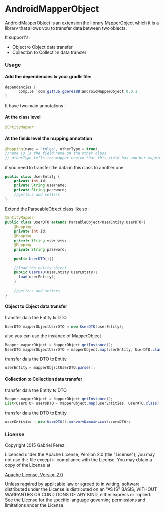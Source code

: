 # AndroidMapperObject

AndroidMapperObject is an extension the library [MapperObject](https://github.com/Gperez88/MapperObject) which it is a library that allows you to transfer data between two objects.

It support's : 
  - Object to Object data transfer
  - Collection to Collection data transfer

### Usage

#### Add the dependencies to your gradle file:
```java
dependencies {
      compile 'com.github.gperez88:androidMapperObject:0.0.1'
}
```

It have two main annotations :
#### At the class level
```java
@EntityMapper
```
#### At the fields level the mapping annotation
```java
@Mapping(name = "roles", otherType = true)
//name is is the field name on the other class
// otherType tells the mapper engine that this field has another mappins inside it.
```

if you need to transfer the data in this class to another one
```java
public class UserEntity {
    private int id;
    private String username;
    private String password;
    //getters and setters
}
```
Extend the ParseableObject class like so :
```java
@EntityMapper
public class UserDTO extends ParsableObject<UserEntity,UserDTO>{
    @Mapping
    private int id;
    @Mapping
    private String username;
    @Mapping
    private String password;
    
    public UserDTO(){}
    
    //load the entity object
    public UserDTO(UserEntity userEntity){
      load(userEntity);
    }
    
    //getters and setters
}
```
#### Object to Object data transfer
transfer data the Entity to DTO
```java
UserDTO mapperObjectUserDTO = new UserDTO(userEntity);
```

also you can use the instance of MapperObject
```java
Mapper mapperObject = MapperObject.getInstance();
UserDTO mapperObjectUserDTO = mapperObject.map(userEntity, UserDTO.class);
```

transfer data the DTO to Entity
```java
userEntity = mapperObjectUserDTO.parse();
```
#### Collection to Collection data transfer
transfer data the Entity to DTO
```java
Mapper mapperObject = MapperObject.getInstance();
List<UserDTO> usersDTO = mapperObject.map(userEntities, UserDTO.class);
```
transfer data the DTO to Entity
```java
userEntities = new UserDTO().convertDomainList(usersDTO);
```

### License

Copyright 2015 Gabriel Perez.

Licensed under the Apache License, Version 2.0 (the "License"); you may not use this file except in compliance with the License. You may obtain a copy of the License at

[Apache License, Version 2.0](https://github.com/Gperez88/AndroidMapperObject/blob/master/LICENSE)

Unless required by applicable law or agreed to in writing, software distributed under the License is distributed on an "AS IS" BASIS, WITHOUT WARRANTIES OR CONDITIONS OF ANY KIND, either express or implied. See the License for the specific language governing permissions and limitations under the License.
